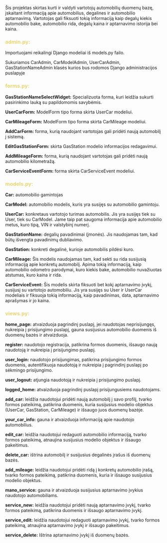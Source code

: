 <p> Šis projektas skirtas kurti ir valdyti vartotojų automobilių duomenų bazę, įskaitant informaciją apie automobilius, degalines ir automobilio aptarnavimą. Vartotojas gali fiksuoti tokią informaciją kaip degalų kiekis automobilio bake, automobilio rida, degalų kaina ir aptarnavimo istorija bei kaina.</p>

<h3><font color="#EBD56E">admin.py:</font></h3>
Importuojami reikalingi Django modeliai iš models.py failo.

Sukuriamos CarAdmin, CarModelAdmin, UserCarAdmin, GasStationNameAdmin klasės  kurios bus rodomos Django administracijos puslapyje

<h3><font color="#EBD56E">forms.py:</font></h3>
<b>GasStationNameSelectWidget:</b> Specializuota forma, kuri leidžia sukurti pasirinkimo lauką su papildomomis savybėmis.

<b>UserCarForm:</b> ModelForm tipo forma skirta UserCar modeliui.

<b>CarMileageForm:</b> ModelForm tipo forma skirta CarMileage modeliui.

<b>AddCarForm:</b> forma, kurią naudojant vartotojas gali pridėti naują automobilį į sistemą.

<b>EditGasStationForm:</b> skirta GasStation modelio informacijos redagavimui.

<b>AddMileageForm:</b> forma, kurią naudojant vartotojas gali pridėti naują automobilio kilometražą.

<b>CarServiceEventForm:</b> forma skirta CarServiceEvent modeliui.

<h3><font color="#EBD56E">models.py:</font></h3>

<b>Car:</b> automobilio gamintojas

<b>CarModel:</b> automobilio modelis, kuris yra susijęs su automobilio gamintoju.

<b>UserCar:</b> konkretaus vartotojo turimas automobilis. Jis yra susijęs tiek su User, tiek su CarModel. Jame taip pat saugoma informacija apie automobilio metus, kuro tipą, VIN ir valstybinį numerį.

<b>GasStationName:</b> degalių pavadinimai (įmonės). Jis naudojamas tam, kad būtų išvengta pavadinimų dubliavimo.

<b>GasStation:</b> konkreti degalinė, kurioje automobilis pildėsi kuro.

<b>CarMileage:</b> Šis modelis naudojamas tam, kad sekti su rida susijusią informaciją apie konkretų automobilį. Apima tokią informaciją, kaip automobilio odometro parodymai, kuro kiekis bake, automobilio nuvažiuotas atstumas, kuro kaina ir rida.

<b>CarServiceEvent:</b> Šis modelis skirta fiksuoti bet kokį aptarnavimo įvykį, susijusį su vartotojo automobiliu. Jis yra susijęs su User ir UserCar modeliais ir fiksuoja tokią informaciją, kaip pavadinimas, data, aptarnavimo aprašymas ir jo kaina.

<h3><font color="#EBD56E">views.py:</font></h3>

<b>home_page:</b> atvaizduoja pagrindinį puslapį, jei naudotojas neprisijungęs, nukreipia į prisijungimo puslapį, gauna susijusius automobilio duomenis iš duomenų bazės ir atvaizduoja.

<b>register:</b> naudotojo registracija, patikrina formos duomenis, išsaugo naują naudotoją ir nukreipia į prisijungimo puslapį.

<b>user_login:</b> naudotojo prisijungimas, patikrina prisijungimo formos duomenis, autentifikuoja naudotoją ir nukreipia į pagrindinį puslapį po sėkmingo prisijungimo.

<b>user_logout:</b> atjungia naudotoją ir nukreipia į prisijungimo puslapį.

<b>logged_home:</b> atvaizduoja pagrindinį puslapį prisijungusiems naudotojams.

<b>add_car:</b> leidžia naudotojui pridėti naują automobilį į savo profilį, tvarko formos pateikimą, patikrina duomenis, kuria susijusius modelio objektus (UserCar, GasStation, CarMileage) ir išsaugo juos duomenų bazėje.

<b>your_car_info:</b> gauna ir atvaizduoja informaciją apie naudotojo automobilius.

<b>edit_car:</b> leidžia naudotojui redaguoti automobilio informaciją, tvarko formos pateikimą, atnaujina susijusius modelio objektus ir išsaugo pakeitimus.

<b>delete_car:</b> ištrina automobilį ir susijusius degalinės įrašus iš duomenų bazės.

<b>add_mileage:</b> leidžia naudotojui pridėti ridą į konkretų automobilio įrašą, tvarko formos pateikimą, patikrina duomenis, kuria ir išsaugo susijusius modelio objektus.

<b>mano_service:</b> gauna ir atvaizduoja susijusius aptarnavimo įvykius naudotojo automobiliams.

<b>service_new:</b> leidžia naudotojui pridėti naują aptarnavimo įvykį, tvarko formos pateikimą, patikrina duomenis ir išsaugo aptarnavimo įvykį.

<b>service_edit:</b> leidžia naudotojui redaguoti aptarnavimo įvykį, tvarko formos pateikimą, atnaujina aptarnavimo įvykį ir išsaugo pakeitimus.

<b>service_delete:</b> Ištrina aptarnavimo įvykį iš duomenų bazės.
